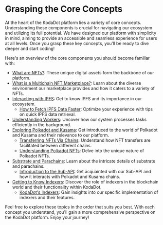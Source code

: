 # Grasping the Core Concepts

At the heart of the KodaDot platform lies a variety of core concepts. Understanding these components is crucial for navigating our ecosystem and utilizing its full potential. We have designed our platform with simplicity in mind, aiming to provide an accessible and seamless experience for users at all levels. Once you grasp these key concepts, you'll be ready to dive deeper and start coding!

Here's an overview of the core components you should become familiar with:

- [What are NFTs?](/core-concepts/what-are-nfts.md): These unique digital assets form the backbone of our platform.
- [What is a Multichain NFT Marketplace?](/core-concepts/what-multichain-nft-marketplace.md): Learn about the diverse environment our marketplace provides and how it caters to a variety of NFTs.
- [Interacting with IPFS](/core-concepts/ipfs/what-is-ipfs.md): Get to know IPFS and its importance in our ecosystem.
    - [How to Fetch IPFS Data Faster](/core-concepts/ipfs/ipfs-fetch-faster.md): Optimize your experience with tips on quick IPFS data retrieval.
- [Understanding Workers](/core-concepts/workers/kodadot-workers.md): Uncover how our system processes tasks efficiently in the background.
- [Exploring Polkadot and Kusama](/core-concepts/polkadot/what-are-polkadot-and-kusama.md): Get introduced to the world of Polkadot and Kusama and their relevance to our platform.
    - [Transferring NFTs Via Chains](/core-concepts/polkadot/transfering-nfts-via-chains.md): Understand how NFT transfers are facilitated between different chains.
    - [Understanding Polkadot NFTs](/core-concepts/polkadot/polkadot-nfts.md): Delve into the unique nature of Polkadot NFTs.
- [Substrate and Parachains](/core-concepts/polkadot/parachains/substrate-parachains.md): Learn about the intricate details of substrate and parachains.
    - [Introduction to the Sub-API](/core-concepts/polkadot/parachains/kodadot-substrate-api.md): Get acquainted with our Sub-API and how it interacts with Polkadot and Kusama chains.
- [Getting to Know Indexers](/core-concepts/indexer/what-is-an-indexer.md): Discover the role of indexers in the blockchain world and their functionality within KodaDot.
    - [KodaDot's Indexers](/core-concepts/indexer/kodadot-indexers.md): Gain insights into our specific implementation of indexers and their features.

Feel free to explore these topics in the order that suits you best. With each concept you understand, you'll gain a more comprehensive perspective on the KodaDot platform. Enjoy your journey!
